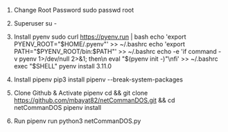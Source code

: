 1. Change Root Password
sudo passwd root

2. Superuser 
su -

3. Install pyenv
sudo curl https://pyenv.run | bash
echo 'export PYENV_ROOT="$HOME/.pyenv"' >> ~/.bashrc
echo 'export PATH="$PYENV_ROOT/bin:$PATH"' >> ~/.bashrc
echo -e 'if command -v pyenv 1>/dev/null 2>&1; then\n eval "$(pyenv init -)"\nfi' >> ~/.bashrc
exec "$SHELL"
pyenv install 3.11.0

3. Install pipenv
 pip3 install pipenv --break-system-packages

4. Clone Github & Activate pipenv
cd && git clone https://github.com/mbayat82/netCommanDOS.git && cd netCommanDOS
pipenv install

5. Run
pipenv run python3 netCommanDOS.py